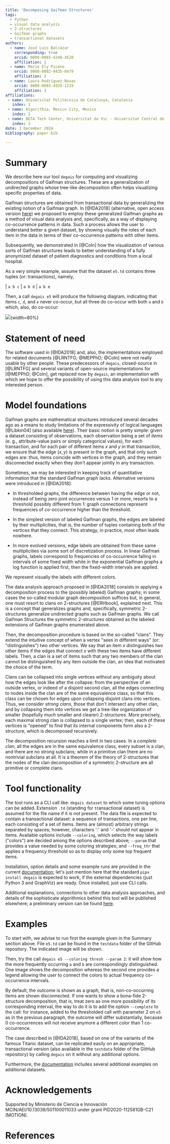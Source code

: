 ```yaml
---
title: 'Decomposing Gaifman Structures'
tags:
  - Python
  - visual data analysis
  - 2-structures
  - Gaifman graphs
  - transactional datasets
authors:
  - name: José Luis Balcázar
    corresponding: true
    orcid: 0000-0003-4248-4528
    affiliation: 1
  - name: Marie Ely Piceno
    orcid: 0000-0002-9435-0479
    affiliation: 2
  - name: Laura Rodríguez-Navas
    orcid: 0000-0003-4929-1219
    affiliation: 3
affiliations:
 - name: Universitat Politècnica de Catalunya, Catalonia
   index: 1
 - name: Algorithia, Mexico City, Mexico
   index: 2
 - name: BETA Tech Center, Universitat de Vic - Universitat Central de Catalunya, Catalonia
   index: 3
date: 3 December 2024
bibliography: paper.bib

---
```


# Summary

We describe here our tool `degais` for computing and visualizing
decompositions of Gaifman structures. These are a generalization of 
undirected graphs whose tree-like decomposition often helps visualizing 
specific properties of data.

Gaifman structures are obtained from transactional data by 
generalizing the existing notion of a Gaifman graph.
In [@IDA2018] (alternative, open access version 
[here](https://arxiv.org/abs/1805.05235))
we proposed to employ these generalized Gaifman graphs 
as a method of visual data analysis and, specifically, as a way of 
displaying co-occurrence patterns in data. Such a process allows
the user to understand better a given dataset, by showing visually
the roles of each item in the data in terms of their co-occurrence
patterns with other items.

Subsequently, we demonstrated in [@CoIn] how the visualization of
various sorts of Gaifman structures leads to better understanding
of a fully anonymized dataset of patient diagnostics and conditions 
from a local hospital.

As a very simple example, assume that the dataset `e5.td` 
contains three tuples (or: transactions), namely,

|    `a b c`
|    `a b d`
|    `a b e`

Then, a call `degais e5` will produce the following diagram, 
indicating that items `c`, `d`, and `e` never co-occur, but 
all three do co-occur with both `a` and `b` which, also, do co-occur:

![](e5_1.gv.png){width=80%}

# Statement of need

The software used in [@IDA2018] and, also, the implementations
employed for related documents [@LRNTFG; @MEPPhD; @CoIn] were not 
really usable by other people.
These predecessors of `degais`, closed-source in [@LRNTFG] and 
several variants of open-source implementations for [@MEPPhD; @CoIn],
get replaced now by `degais`, an implementation with which we hope
to offer the possibility of using this data analysis tool 
to any interested person.

# Model foundations

Gaifman graphs are mathematical structures introduced 
several decades ago as a means to study limitations 
of the expressivity of logical languages [@Libkin04]
(also available
[here](http://www.cs.toronto.edu/\%7Elibkin/fmt)).
Their basic notion is pretty simple:
given a dataset consisting of observations, each
observation being a set of _items_ (e. g., attribute-value 
pairs or simply categorical values), for each transaction, 
and for each pair of different items $x$ and $y$ in that 
transaction, we ensure that the edge $(x,y)$ is present
in the graph, and that only such edges are: thus, items
coincide with vertices in the graph, and they remain 
disconnected exactly when they don't appear jointly in any transaction.

Sometimes, we may be interested in keeping track of 
quantitative information that the standard Gaifman graph lacks.
Alternative versions were introduced in [@IDA2018]:

- In thresholded graphs, the difference between having
the edge or not, instead of being zero joint occurrences 
versus 1 or more, resorts to a threshold possibly different from 1:
graph connections represent frequencies of co-occurrence higher than 
the threshold.

- In the simplest version of labeled Gaifman graphs, the edges are 
labeled by their multiplicities, that is, the number of tuples 
containing both of the vertices that they connect. This strategy, 
in practice, most often leads nowhere.

- In more evolved versions, edge labels are obtained from these same
multiplicities via some sort of discretization process. In linear 
Gaifman graphs, labels correspond to frequencies of co-occurrence 
falling in intervals of some fixed width while in the exponential 
Gaifman graphs a log function is applied first, then the fixed-width
intervals are applied.

We represent visually the labels with different _colors_.

The data analysis approach proposed in [@IDA2018] consists in applying
a decomposition process to the (possibly labeled) Gaifman graphs;
in some cases the so-called modular graph decomposition suffices 
but, in general, one must resort to clans on 2-structures 
[@ERHbook], explained next. This is a concept that generalizes graphs and, 
specifically, symmetric 2-structures generalize undirected graphs
such as Gaifman graphs. We call Gaifman Structures the symmetric
2-structures obtained as the labeled extensions of Gaifman graphs
enumerated above.

Then, the decomposition procedure is based on the so-called "clans".
They extend the intuitive concept of when a vertex "sees in different 
ways" (or: "distinguishes") two other vertices. We say that an item $x$ 
distinguishes two other items if the edges that connect $x$ with 
these two items have different labels. Then, a clan is a set of items 
such that any two members of the clan cannot be distinguished by any 
item outside the clan, an idea that motivated the choice of the term.

Clans can be collapsed into single vertices without any ambiguity 
about how the edges look like after the collapse: from the 
perspective of an outside vertex,
or indeed of a disjoint second clan, all the edges connecting
to nodes inside the clan are of the same equivalence class,
so that this class can be chosen for edges upon collapsing
disjoint clans into vertices. Thus, we consider _strong clans_,
those that don't intersect any other clan, and by collapsing
them into vertices we get a tree-like organization of smaller
(hopefully _much_ smaller and clearer) 2-structures.
More precisely,
each maximal strong clan is collapsed to a single vertex;
then, each of these vertices is "opened" to find that its
internal components form also a 2-structure, 
which is decomposed recursively.

The decomposition recursion reaches a limit in two cases.
In a _complete clan_, all the edges are in the same equivalence class, 
every subset is a clan, and there are no strong subclans;
while in a primitive clan there are no nontrivial subclans at all.
It is a theorem of the theory of 2-structures that the nodes of the 
clan decomposition of a symmetric 2-structure 
are all primitive or complete clans. 

# Tool functionality

The tool runs as a CLI call like: `degais dataset`
to which some tuning options can be added.
Extension `.td` (standing for `t`ransactional `d`ataset)
is assumed for the file name if it is not present.
The data file is expected to contain a transactional dataset: 
a sequence of transactions, one per line, each consisting of 
a set of items.
Items are (almost) arbitrary strings separated by spaces; however, 
characters ':' and '-' should not appear in items.
Available options include `--coloring`, which selects the way
labels ("colors") are decided among the options described
above; `--param` that provides a value needed by some coloring
strategies; and `--freq_thr` that applies a frequency threshold
so as to display only some top frequent items.

Installation, option details and some example runs are provided in
the current [documentation](https://github.com/balqui/degais/blob/main/docs/doc.md);
let's just mention here that the standard `pipx install degais`
is expected to work, if the external dependencies (just Python 3 
and GraphViz) are ready. Once installed, just use CLI calls.

Additional explanations, connections to other data analysis
approaches, and details of the sophisticate algorithmics 
behind this tool will be published
elsewhere; a preliminary version can be found 
[here](http://arxiv.org/abs/1910.05146).

# Examples

To start with, we advise to run first the example given in the
Summary section above. File `e5.td` can be found in the `testdata`
folder of the GitHub repository. The indicated image will be shown.

Then, try the call 
`degais e5 --coloring thresh --param 2`: it will show how the 
more frequently occurring `a` and `b` are correspondingly
distinguished. One image shows the decomposition whereas the
second one provides a legend allowing the user to connect the
colors to actual frequency co-occurrence intervals.

By default, the outcome is shown as a graph, that is,
non-co-occurring items are shown disconnected.
If one wants to show a bona-fide 2-structure decomposition,
that is, treat zero as one more possibility of its
corresponding interval, the way to do it is to add the option
`--complete` to the call: for instance, added to the thresholded 
call with parameter 2 on `e5` as in the previous paragraph, the outcome 
will differ substantially, because 0 co-occurrences will not 
receive anymore a different color than 1 co-occurrence.

The case described in [@IDA2018], based on one of the variants of
the famous Titanic dataset, can be replicated easily on an
appropriate, transactional version (also available
in the `testdata` folder of the GitHub repository)
by calling `degais` on it without any additional options. 

Furthermore, the 
[documentation](https://github.com/balqui/degais/blob/main/docs/doc.md)
includes several additional examples on additional datasets.

# Acknowledgements

Supported by Ministerio de Ciencia e Innovación 
MCIN/AEI/10.13039/501100011033 under grant
PID2020-112581GB-C21 (MOTION).

# References


